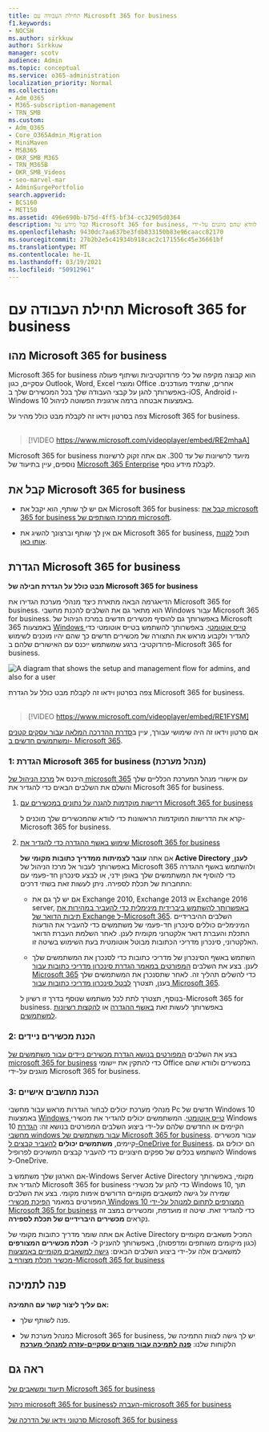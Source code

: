 ```yaml
---
title: תחילת העבודה עם Microsoft 365 for business
f1.keywords:
- NOCSH
ms.author: sirkkuw
author: Sirkkuw
manager: scotv
audience: Admin
ms.topic: conceptual
ms.service: o365-administration
localization_priority: Normal
ms.collection:
- Adm_O365
- M365-subscription-management
- TRN_SMB
ms.custom:
- Adm_O365
- Core_O365Admin_Migration
- MiniMaven
- MSB365
- OKR_SMB_M365
- TRN_M365B
- OKR_SMB_Videos
- seo-marvel-mar
- AdminSurgePortfolio
search.appverid:
- BCS160
- MET150
ms.assetid: 496e690b-b75d-4ff5-bf34-cc32905d0364
description: קבל מידע על Microsoft 365 for business, כיצד להגדיר אותו וכיצד להכין את המכשירים והמחשבים של המשתמשים שלך כדי לוודא שהם מוגנים על-ידי Microsoft 365 for business.
ms.openlocfilehash: 9430dc7aa637be3fdb833150b83e96caacc82170
ms.sourcegitcommit: 27b2b2e5c41934b918cac2c171556c45e36661bf
ms.translationtype: MT
ms.contentlocale: he-IL
ms.lasthandoff: 03/19/2021
ms.locfileid: "50912961"
---
```

# <a name="get-started-with-microsoft-365-for-business"></a>תחילת העבודה עם Microsoft 365 for business

## <a name="what-is-microsoft-365-for-business"></a>מהו Microsoft 365 for business

Microsoft 365 for business הוא קבוצה מקיפה של כלי פרודוקטיביות ושיתוף פעולה עסקיים, כגון Outlook, Word, Excel ומוצרי Office אחרים, שתמיד מעודכנים. באפשרותך להגן על קבצי העבודה שלך בכל המכשירים שלך ב-iOS, Android ו-Windows 10 באמצעות אבטחה ברמה ארגונית הפשוטה לניהול.

צפה בסרטון וידאו זה לקבלת מבט כולל מהיר על Microsoft 365 for business.<br><br>

> [!VIDEO https://www.microsoft.com/videoplayer/embed/RE2mhaA] 
  
Microsoft 365 for business מיועד לרשיונות של עד 300. אם אתה זקוק לרשיונות נוספים, עיין בתיעוד של [Microsoft 365 Enterprise](../enterprise/index.yml) לקבלת מידע נוסף. 
  
## <a name="get-microsoft-365-for-business"></a>קבל את Microsoft 365 for business

- אם יש לך שותף, הוא יקבל את Microsoft 365 for business: [קבל את microsoft 365 for business ממרכז השותפים של microsoft](get-microsoft-365-business.md).
    
- אם אין לך שותף וברצונך להשיג את Microsoft 365 for business, תוכל [לקנות אותו כאן](https://www.microsoft.com/microsoft-365/business).
    
## <a name="set-up-microsoft-365-for-business"></a>הגדרת Microsoft 365 for business

 **מבט כולל על הגדרת חבילה של Microsoft 365 for business**
  
הדיאגרמה הבאה מתארת כיצד מנהלי מערכת הגדירו את Microsoft 365 for business. הוא מתאר גם את השלבים להכנת מחשבי Windows עבור Microsoft 365 for business. באפשרותך גם להוסיף מכשירים חדשים במרכז הניהול של Microsoft 365 באמצעות [Windows טייס אוטומטי](add-autopilot-devices-and-profile.md). באפשרותך להשתמש בטייס אוטומטי כדי להגדיר ולקבוע מראש את התצורה של מכשירים חדשים כך שהם יהיו מוכנים לשימוש פרודוקטיבי ברגע שמשתמש ייכנס עם האישורים שלהם ב-Microsoft 365 for business.
  
![A diagram that shows the setup and management flow for admins, and also for a user](../media/249f81fc-7e79-44c7-8425-3a0b7b651c3b.png)

צפה בסרטון וידאו זה לקבלת מבט כולל על הגדרת Microsoft 365 for business.<br><br>

> [!VIDEO https://www.microsoft.com/videoplayer/embed/RE1FYSM] 

אם סרטון וידאו זה היה שימושי עבורך, עיין ב[סדרת ההדרכה המלאה עבור עסקים קטנים ומשתמשים חדשים ב- Microsoft 365](https://support.microsoft.com/office/6ab4bbcd-79cf-4000-a0bd-d42ce4d12816).

  
### <a name="1-set-up-microsoft-365-for-business-admin"></a>1: הגדרת Microsoft 365 for business (מנהל מערכת)

היכנס אל [מרכז הניהול של microsoft 365](https://portal.office.com/adminportal/home) עם אישורי מנהל המערכת הכלליים שלך והשלם את השלבים הבאים כדי להגדיר את Microsoft 365 for business. 
  
1. [דרישות מוקדמות להגנה על נתונים במכשירים עם Microsoft 365 for business](pre-requisites-for-data-protection.md)
    
    קרא את הדרישות המוקדמות הראשונות כדי לוודא שהמכשירים שלך מוכנים ל-Microsoft 365 for business.
    
2. [שימוש באשף ההגדרה כדי להגדיר את Microsoft 365 for business](set-up.md)
    
    אם אתה **עובר לצמיתות ממדריך כתובות מקומי של Active Directory לענן**, באפשרותך לעבור אל מרכז הניהול של Microsoft 365 ולהשתמש באשף ההגדרה כדי להוסיף את המשתמשים שלך באופן ידני, או לבצע סינכרון חד-פעמי עם התחברות של תכלת לספירה. ניתן לעשות זאת בשתי דרכים: 
    
    - אם יש לך גם את Exchange 2010, Exchange 2013 או Exchange 2016 server, [באפשרותך להשתמש ביברידית מינימלית כדי להעביר במהירות את תיבות הדואר של Exchange ל-Microsoft 365](/Exchange/mailbox-migration/use-minimal-hybrid-to-quickly-migrate). השלבים ההיברידיים המינימליים כוללים סינכרון חד-פעמי של משתמשים כדי להעביר את הודעות התכלת והעברת דואר אלקטרוני מקומית לענן. לאחר השלמת העברת הדואר האלקטרוני, סינכרון מדריכי הכתובות מבוטל אוטומטית בעת השימוש בשיטה זו.
    
    - השתמש באשף הסינכרון של מדריכי כתובות כדי לסנכרן את המשתמשים שלך לענן. בצע את השלבים [המפורטים במאמר הגדרת סינכרון מדריכי כתובות עבור Microsoft 365](../enterprise/set-up-directory-synchronization.md) כדי להשלים תהליך זה. לאחר שתסנכרן את המשתמשים שלך בענן, תצטרך [לבטל סינכרון מדריכי כתובות עבור Microsoft 365](../enterprise/turn-off-directory-synchronization.md).
    
    בנוסף, תצטרך לתת לכל משתמש שנוסף בדרך זו רשיון ל-Microsoft 365 for business. באפשרותך לעשות זאת [באשף ההגדרה](set-up.md) או [להקצות רשיונות למשתמשים](../admin/manage/assign-licenses-to-users.md).
    
### <a name="2-prepare-mobile-devices"></a>2: הכנת מכשירים ניידים

בצע את השלבים [המפורטים בנושא הגדרת מכשירים ניידים עבור משתמשים של microsoft 365 for business](set-up-mobile-devices.md) כדי להתקין את יישומי Office במכשירים ולוודא שהם מוגנים על-ידי Microsoft 365 for business. 
  
### <a name="3-prepare-pcs"></a>3: הכנת מחשבים אישיים

מנהלי מערכת יכולים לבחור הגדרות מראש עבור מחשבי Pc חדשים של Windows 10 באמצעות [Windows טייס אוטומטי](add-autopilot-devices-and-profile.md). המשתמשים יכולים להגדיר את מכשירי Windows 10 הקיימים או החדשים שלהם על-ידי ביצוע השלבים המפורטים בנושא זה: [הגדרת מחשבי windows עבור משתמשים של Microsoft 365 for business](set-up-windows-devices.md). עבור מכשירים קיימים, **משתמשים יכולים** [להעביר קבצים ל-OneDrive for Business](move-files-to-onedrive.md). הם יכולים גם להשתמש בכלים של ספקים חיצוניים כדי להעביר קבצים המשויכים לפרופיל Windows ל-OneDrive.
  
אם הארגון שלך משתמש ב-Windows Server Active Directory מקומי, באפשרותך להגדיר את Microsoft 365 for business כדי להגן על מכשירי Windows 10, תוך שמירה על גישה למשאבים מקומיים הדורשים אימות מקומי. בצע את השלבים המפורטים במאמר [הפיכת מכשירי Windows 10 המצורפים לתחום למנוהל על-ידי Microsoft 365 for business](manage-windows-devices.md) כדי להגדיר זאת. שיטה זו מועדפת, ומכשירים במצב זה נקראים **מכשירים היברידיים של תכלת לספירה**. 
  
אם אתה שומר מדריך כתובות מקומי של Active Directory המכיל משאבים מקומיים (כגון מיקומים משותפים ומדפסות), באפשרותך להעניק ל- **תכלת מכשירים המצורפים** למשאבים אלה על-ידי ביצוע השלבים הבאים: [גישה למשאבים מקומיים באמצעות מכשיר תכלת מצורף ב-Microsoft 365 for business](access-resources.md)
  
  
## <a name="contact-support"></a>פנה לתמיכה

 **אם עליך ליצור קשר עם התמיכה:**
  
- פנה לשותף שלך.
    
- כמנהל מערכת של Microsoft 365 for business, יש לך גישה לצוות התמיכה של הלקוחות שלנו: **[פנה לתמיכה עבור מוצרים עסקיים-עזרה למנהלי מערכת](../admin/contact-support-for-business-products.md)**
    
## <a name="see-also"></a>ראה גם

[תיעוד ומשאבים של Microsoft 365 for business](./index.yml)
  
[ניהול microsoft 365 for business](manage.md)[העברה ל-microsoft 365 for business](migrate-to-microsoft-365-business.md)

[סרטוני וידאו של הדרכה של Microsoft 365 for business](https://support.microsoft.com/office/6ab4bbcd-79cf-4000-a0bd-d42ce4d12816)